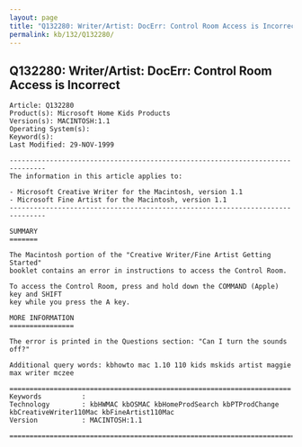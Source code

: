 ```yaml
---
layout: page
title: "Q132280: Writer/Artist: DocErr: Control Room Access is Incorrect"
permalink: kb/132/Q132280/
---
```


## Q132280: Writer/Artist: DocErr: Control Room Access is Incorrect

	Article: Q132280
	Product(s): Microsoft Home Kids Products
	Version(s): MACINTOSH:1.1
	Operating System(s): 
	Keyword(s): 
	Last Modified: 29-NOV-1999
	
	-------------------------------------------------------------------------------
	The information in this article applies to:
	
	- Microsoft Creative Writer for the Macintosh, version 1.1 
	- Microsoft Fine Artist for the Macintosh, version 1.1 
	-------------------------------------------------------------------------------
	
	SUMMARY
	=======
	
	The Macintosh portion of the "Creative Writer/Fine Artist Getting Started"
	booklet contains an error in instructions to access the Control Room.
	
	To access the Control Room, press and hold down the COMMAND (Apple) key and SHIFT
	key while you press the A key.
	
	MORE INFORMATION
	================
	
	The error is printed in the Questions section: "Can I turn the sounds off?"
	
	Additional query words: kbhowto mac 1.10 110 kids mskids artist maggie max writer mczee
	
	======================================================================
	Keywords          :  
	Technology        : kbHWMAC kbOSMAC kbHomeProdSearch kbPTProdChange kbCreativeWriter110Mac kbFineArtist110Mac
	Version           : MACINTOSH:1.1
	
	=============================================================================
	
